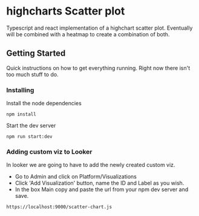 # highcharts Scatter plot

Typescript and react implementation of a highchart scatter plot. Eventually will be combined with a heatmap to create a combination of both.

## Getting Started

Quick instructions on how to get everything running. Right now there isn't too much stuff to do.

### Installing

Install the node dependencies
```
npm install
```

Start the dev server
```
npm run start:dev
```

### Adding custom viz to Looker

In looker we are going to have to add the newly created custom viz.
* Go to Admin and click on Platform/Visualizations
* Click 'Add Visualization' button, name the ID and Label as you wish.
* In the box Main copy and paste the url from your npm dev server and save.
```
https://localhost:9000/scatter-chart.js
```


